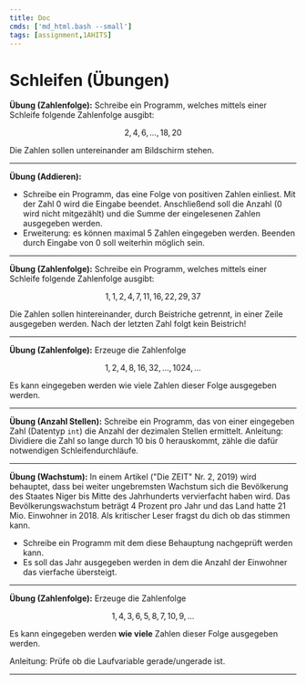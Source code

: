 ```yaml
---
title: Doc
cmds: ['md_html.bash --small']
tags: [assignment,1AHITS]
---
```


<script src="https://cdn.mathjax.org/mathjax/latest/MathJax.js?config=TeX-AMS-MML_HTMLorMML" type="text/javascript"></script>

# Schleifen (Übungen)



**Übung (Zahlenfolge):**
Schreibe ein Programm, welches mittels einer Schleife folgende Zahlenfolge ausgibt: 

$$2, 4, 6, \ldots, 18, 20$$

Die Zahlen sollen untereinander am Bildschirm stehen.



---

**Übung (Addieren):**

- Schreibe ein Programm, das eine Folge von positiven Zahlen einliest. 
Mit der Zahl 0 wird die Eingabe beendet.
Anschließend soll die Anzahl (0 wird nicht mitgezählt) und die Summe der eingelesenen Zahlen ausgegeben werden.
- Erweiterung: es können maximal 5 Zahlen eingegeben werden.
Beenden durch Eingabe von 0 soll weiterhin möglich sein.



---

**Übung (Zahlenfolge):**
Schreibe ein Programm, welches mittels einer Schleife folgende Zahlenfolge ausgibt: 

$$1, 1, 2, 4, 7, 11, 16, 22, 29, 37$$

Die Zahlen sollen hintereinander, durch Beistriche getrennt, in einer Zeile ausgegeben werden.
Nach der letzten Zahl folgt kein Beistrich!



---

**Übung (Zahlenfolge):**
Erzeuge die Zahlenfolge 

$$1, 2, 4, 8, 16, 32, \ldots, 1024, \ldots $$

Es kann eingegeben werden wie viele Zahlen dieser Folge ausgegeben werden.



---

**Übung (Anzahl Stellen):**
Schreibe ein Programm, das von einer eingegeben Zahl (Datentyp `int`) die Anzahl der dezimalen Stellen ermittelt. Anleitung: Dividiere die Zahl so lange durch 10 bis 0 herauskommt, zähle die dafür notwendigen Schleifendurchläufe.



---

**Übung (Wachstum):**
In einem Artikel ("Die ZEIT" Nr. 2, 2019) wird behauptet, dass bei weiter ungebremsten Wachstum sich die Bevölkerung des Staates Niger bis Mitte des Jahrhunderts vervierfacht haben wird. Das Bevölkerungswachstum beträgt 4 Prozent pro Jahr und das Land hatte 21 Mio. Einwohner in 2018. Als kritischer Leser fragst du dich ob das stimmen kann.

- Schreibe ein Programm mit dem diese Behauptung nachgeprüft werden kann.
- Es soll das Jahr ausgegeben werden in dem die Anzahl der Einwohner das vierfache übersteigt.



---

**Übung (Zahlenfolge):**
Erzeuge die Zahlenfolge 

$$1, 4, 3, 6, 5, 8, 7, 10, 9, \ldots $$

Es kann eingegeben werden **wie viele** Zahlen dieser Folge ausgegeben werden.

Anleitung: Prüfe ob die Laufvariable gerade/ungerade ist.



---



